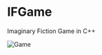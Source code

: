 # IFGame
Imaginary Fiction Game in C++

![Game](https://media.giphy.com/media/S7nF0HAVEBxUu76pxR/giphy-downsized-large.gif)
